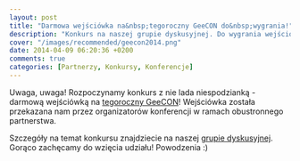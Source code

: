 ```yaml
---
layout: post
title: "Darmowa wejściówka na&nbsp;tegoroczny GeeCON do&nbsp;wygrania!"
description: "Konkurs na naszej grupie dyskusyjnej. Do wygrania wejściówka na tegoroczny GeeCON!"
cover: "/images/recommended/geecon2014.png"
date: 2014-04-09 06:20:36 +0200
comments: true
categories: [Partnerzy, Konkursy, Konferencje]
---
```

Uwaga, uwaga! Rozpoczynamy konkurs z&nbsp;nie lada niespodzianką - darmową wejściówką na&nbsp;<a href="http://2014.geecon.org" target="_blank">tegoroczny GeeCON</a>! Wejściówka została przekazana nam przez organizatorów konferencji w&nbsp;ramach obustronnego partnerstwa. 

Szczegóły na temat konkursu znajdziecie na&nbsp;naszej <a href="https://groups.google.com/group/torunjug" target="_blank">grupie dyskusyjnej</a>. Gorąco zachęcamy do wzięcia udziału! Powodzenia :)